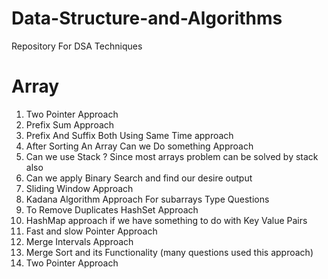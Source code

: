 # Data-Structure-and-Algorithms
Repository For DSA Techniques

# Array

<ol>
<li>Two Pointer Approach </li>
<li>Prefix Sum Approach </li>
<li>Prefix And Suffix Both Using Same Time approach </li>
<li>After Sorting An Array Can we Do something Approach </li>
<li>Can we use Stack ? Since most arrays problem can be solved by stack also </li>
<li>Can we apply Binary Search and find our desire output </li>
<li>Sliding Window Approach </li>
<li>Kadana Algorithm Approach For subarrays Type Questions </li>
<li>To Remove Duplicates HashSet Approach </li>
<li>HashMap approach if we have something to do with Key Value Pairs </li>
<li>Fast and slow Pointer Approach </li>
<li>Merge Intervals Approach </li>
<li>Merge Sort and its Functionality (many questions used this approach) </li>
<li>Two Pointer Approach </li>


</ol>
